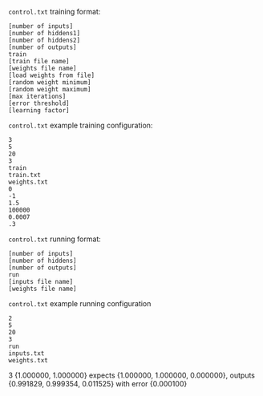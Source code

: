 <!-- This file contains data for `control.txt`. It is NOT called by `main.cpp`. -->

`control.txt` training format:
```
[number of inputs]
[number of hiddens1]
[number of hiddens2]
[number of outputs]
train
[train file name]
[weights file name]
[load weights from file]
[random weight minimum]
[random weight maximum]
[max iterations]
[error threshold]
[learning factor]
```

`control.txt` example training configuration:
```
3
5
20
3
train
train.txt
weights.txt
0
-1
1.5
100000
0.0007
.3
```

`control.txt` running format:
```
[number of inputs]
[number of hiddens]
[number of outputs]
run
[inputs file name]
[weights file name]
```

`control.txt` example running configuration
```
2
5
20
3
run
inputs.txt
weights.txt

```
  3 {1.000000, 1.000000} expects {1.000000, 1.000000, 0.000000}, outputs {0.991829, 0.999354, 0.011525} with error {0.000100}